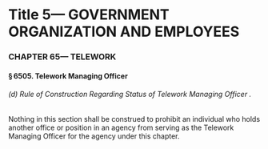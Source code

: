 
# Title 5— GOVERNMENT ORGANIZATION AND EMPLOYEES
### CHAPTER 65— TELEWORK
#### § 6505. Telework Managing Officer
###### (d) Rule of Construction Regarding Status of Telework Managing Officer .

Nothing in this section shall be construed to prohibit an individual who holds another office or position in an agency from serving as the Telework Managing Officer for the agency under this chapter.
